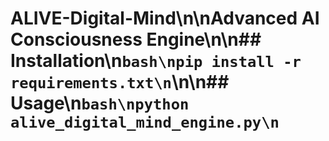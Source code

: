 # ALIVE-Digital-Mind\n\nAdvanced AI Consciousness Engine\n\n## Installation\n```bash\npip install -r requirements.txt\n```\n\n## Usage\n```bash\npython alive_digital_mind_engine.py\n```